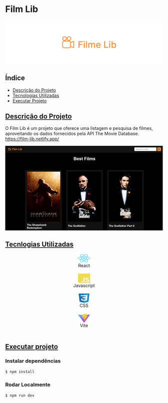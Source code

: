 # Film Lib

![FilmLib](./public/capa.png)

## Índice

- [Descrição do Projeto](#descrição-do-projeto)
- [Tecnologias Utilizadas](#tecnologias-utilizadas)
- [Executar Projeto](#executar-projeto)

## [Descrição do Projeto](#descrição-do-projeto)

O Film Lib é um projeto que oferece uma listagem e pesquisa de filmes, aproveitando os dados fornecidos pela API The Movie Database.
<https://film-lib.netlify.app/>

![FilmLib](./public/print.png)

## [Tecnlogias Utilizadas](#tecnologias-utilizadas)

<div style="display: flex; flex-direction: column; align-items: center;">
<img align="center" height="30" width="40" src="https://raw.githubusercontent.com/devicons/devicon/master/icons/react/react-original.svg">
React
</div>
<br>

<div style="display: flex; flex-direction: column; align-items: center;">
<img align="center" height="30" width="40" src="https://raw.githubusercontent.com/devicons/devicon/master/icons/javascript/javascript-plain.svg">
Javascript
</div>
<br>

<div style="display: flex; flex-direction: column; align-items: center;">
<img align="center" height="30" width="40" src="https://raw.githubusercontent.com/devicons/devicon/master/icons/css3/css3-original.svg">
CSS
</div>
<br>

<div style="display: flex; flex-direction: column; align-items: center;">
<img align="center" height="30" width="40" src="https://raw.githubusercontent.com/devicons/devicon/master/icons/vitejs/vitejs-original.svg">
Vite
</div>
<br>

## [Executar projeto](#executar-projeto)

### Instalar dependências

```bash
$ npm install
```

### Rodar Localmente

```bash
$ npm run dev
```
